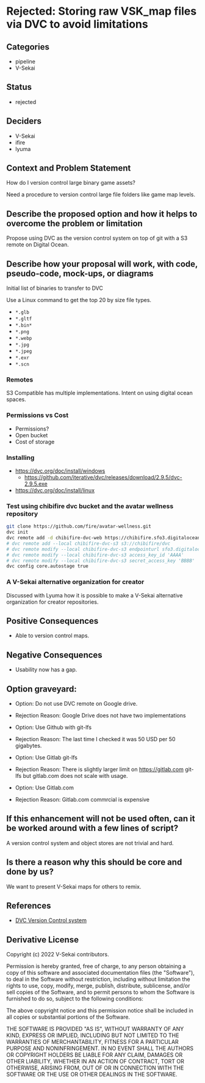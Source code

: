 # Rejected: Storing raw VSK_map files via DVC to avoid limitations

## Categories

- pipeline
- V-Sekai

## Status

- rejected <!-- draft | rejected | accepted | deprecated | superseded by -->

## Deciders

- V-Sekai
- ifire
- lyuma

## Context and Problem Statement

How do I version control large binary game assets?

Need a procedure to version control large file folders like game map levels.

## Describe the proposed option and how it helps to overcome the problem or limitation

Propose using DVC as the version control system on top of git with a S3 remote on Digital Ocean.

## Describe how your proposal will work, with code, pseudo-code, mock-ups, or diagrams

Initial list of binaries to transfer to DVC

Use a Linux command to get the top 20 by size file types.

- `*.glb`
- `*.gltf`
- `*.bin*`
- `*.png`
- `*.webp`
- `*.jpg`
- `*.jpeg`
- `*.exr`
- `*.scn`

### Remotes

S3 Compatible has multiple implementations. Intent on using digital ocean spaces.

### Permissions vs Cost

- Permissions?
- Open bucket
- Cost of storage

### Installing

- <https://dvc.org/doc/install/windows>
  - <https://github.com/iterative/dvc/releases/download/2.9.5/dvc-2.9.5.exe>
- <https://dvc.org/doc/install/linux>

### Test using chibifire dvc bucket and the avatar wellness repository

```bash
git clone https://github.com/fire/avatar-wellness.git
dvc init
dvc remote add -d chibifire-dvc-web https://chibifire.sfo3.digitaloceanspaces.com/dvc/
# dvc remote add --local chibifire-dvc-s3 s3://chibifire/dvc
# dvc remote modify --local chibifire-dvc-s3 endpointurl sfo3.digitaloceanspaces.com
# dvc remote modify --local chibifire-dvc-s3 access_key_id 'AAAA'
# dvc remote modify --local chibifire-dvc-s3 secret_access_key 'BBBB'
dvc config core.autostage true
```

### A V-Sekai alternative organization for creator

Discussed with Lyuma how it is possible to make a V-Sekai alternative organization for creator repositories.

## Positive Consequences <!-- optional -->

- Able to version control maps.

## Negative Consequences <!-- optional -->

- Usability now has a gap.

## Option graveyard: <!-- same as above -->

- Option: Do not use DVC remote on Google drive.
- Rejection Reason: Google Drive does not have two implementations

- Option: Use Github with git-lfs
- Rejection Reason: The last time I checked it was 50 USD per 50 gigabytes.

- Option: Use Gitlab git-lfs
- Rejection Reason: There is slightly larger limit on <https://gitlab.com> git-lfs but gitlab.com does not scale with usage.

- Option: Use Gitlab.com
- Rejection Reason: Gitlab.com commrcial is expensive

## If this enhancement will not be used often, can it be worked around with a few lines of script?

A version control system and object stores are not trivial and hard.

## Is there a reason why this should be core and done by us?

We want to present V-Sekai maps for others to remix.

## References <!-- optional and numbers of links can vary -->

- [DVC Version Control system](https://dvc.org/) <!-- example: Refined by [xxx](yyyymmdd-xxx.md) -->

## Derivative License

Copyright (c) 2022 V-Sekai contributors.

Permission is hereby granted, free of charge, to any person obtaining a copy
of this software and associated documentation files (the "Software"), to deal
in the Software without restriction, including without limitation the rights
to use, copy, modify, merge, publish, distribute, sublicense, and/or sell
copies of the Software, and to permit persons to whom the Software is
furnished to do so, subject to the following conditions:

The above copyright notice and this permission notice shall be included in all
copies or substantial portions of the Software.

THE SOFTWARE IS PROVIDED "AS IS", WITHOUT WARRANTY OF ANY KIND, EXPRESS OR
IMPLIED, INCLUDING BUT NOT LIMITED TO THE WARRANTIES OF MERCHANTABILITY,
FITNESS FOR A PARTICULAR PURPOSE AND NONINFRINGEMENT. IN NO EVENT SHALL THE
AUTHORS OR COPYRIGHT HOLDERS BE LIABLE FOR ANY CLAIM, DAMAGES OR OTHER
LIABILITY, WHETHER IN AN ACTION OF CONTRACT, TORT OR OTHERWISE, ARISING FROM,
OUT OF OR IN CONNECTION WITH THE SOFTWARE OR THE USE OR OTHER DEALINGS IN THE
SOFTWARE.
